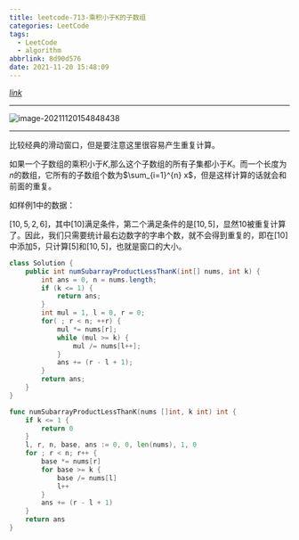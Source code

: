 ```yaml
---
title: leetcode-713-乘积小于K的子数组
categories: LeetCode
tags:
  - LeetCode
  - algorithm
abbrlink: 8d90d576
date: 2021-11-20 15:48:09
---
```


[$link$](https://leetcode-cn.com/problems/subarray-product-less-than-k/)

<hr/>

![image-20211120154848438](https://gitee.com/cao_ziqiang/img/raw/master/20211120154848.png)

<hr/>

比较经典的滑动窗口，但是要注意这里很容易产生重复计算。

如果一个子数组的乘积小于$K$,那么这个子数组的所有子集都小于$K$。而一个长度为$n$的数组，它所有的子数组个数为$\sum_{i=1}^{n} x$，但是这样计算的话就会和前面的重复。

如样例1中的数据：

$[10,5,2,6]$，其中$[10]$满足条件，第二个满足条件的是$[10,5]$，显然$10$被重复计算了。因此，我们只需要统计最右边数字的字串个数，就不会得到重复的，即在$[10]$中添加$5$，只计算$[5]$和$[10,5]$，也就是窗口的大小。

```java
class Solution {
    public int numSubarrayProductLessThanK(int[] nums, int k) {
        int ans = 0, n = nums.length;
        if (k <= 1) {
            return ans;
        }
        int mul = 1, l = 0, r = 0; 
        for( ; r < n; ++r) {
            mul *= nums[r];
            while (mul >= k) {
                mul /= nums[l++];
            }
            ans += (r - l + 1);
        }
        return ans;
    }
}
```

```go
func numSubarrayProductLessThanK(nums []int, k int) int {
    if k <= 1 {
        return 0
    }
    l, r, n, base, ans := 0, 0, len(nums), 1, 0
    for ; r < n; r++ {
        base *= nums[r]
        for base >= k {
            base /= nums[l]
            l++
        }
        ans += (r - l + 1)
    }
    return ans
}
```

